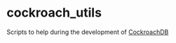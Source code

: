 # cockroach_utils

Scripts to help during the development of [CockroachDB](https://github.com/cockroachdb)
